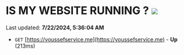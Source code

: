# IS MY WEBSITE RUNNING ? [![](https://img.shields.io/static/v1?label=Sponsor&message=%E2%9D%A4&logo=GitHub&color=%23fe8e86)](https://github.com/sponsors/Youssef-Lehmam)

Last updated: **7/22/2024, 5:36:04 AM**

- `GET` [https://youssefservice.me](https://youssefservice.me) - **Up** (213ms)
